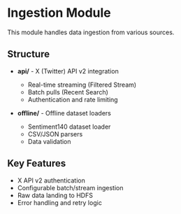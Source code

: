 # Ingestion Module

This module handles data ingestion from various sources.

## Structure

- **api/** - X (Twitter) API v2 integration
  - Real-time streaming (Filtered Stream)
  - Batch pulls (Recent Search)
  - Authentication and rate limiting

- **offline/** - Offline dataset loaders
  - Sentiment140 dataset loader
  - CSV/JSON parsers
  - Data validation

## Key Features

- X API v2 authentication
- Configurable batch/stream ingestion
- Raw data landing to HDFS
- Error handling and retry logic

